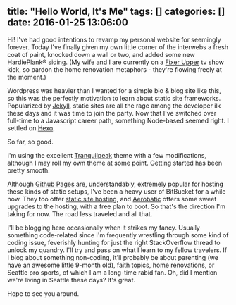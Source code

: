 title: "Hello World, It's Me"
tags: []
categories: []
date: 2016-01-25 13:06:00
---
Hi! I've had good intentions to revamp my personal website for seemingly forever. Today I've finally given my own little corner of the interwebs a fresh coat of paint, knocked down a wall or two, and added some new HardiePlank® siding. (My wife and I are currently on a [Fixer Upper](http://www.hgtv.com/shows/fixer-upper) tv show kick, so pardon the home renovation metaphors - they're flowing freely at the moment.)

Wordpress was heavier than I wanted for a simple bio & blog site like this, so this was the perfectly motivation to learn about static site frameworks. Popularized by [Jekyll](https://jekyllrb.com/), static sites are all the rage among the developer ilk these days and it was time to join the party. Now that I've switched over full-time to a Javascript career path, something Node-based seemed right. I settled on [Hexo](https://hexo.io/).

So far, so good.

I'm using the excellent [Tranquilpeak](https://github.com/LouisBarranqueiro/hexo-theme-tranquilpeak) theme with a few modifications, although I may roll my own theme at some point. Getting started has been pretty smooth.

Although [Github Pages](https://pages.github.com/) are, understandably, extremely popular for hosting these kinds of static setups, I've been a heavy user of BitBucket for a while now. They too offer [static site hosting](https://confluence.atlassian.com/bitbucket/publishing-a-website-on-bitbucket-cloud-221449776.html), and [Aerobatic](https://www.aerobatic.com/) offers some sweet upgrades to the hosting, with a free plan to boot. So that's the direction I'm taking for now. The road less traveled and all that.

I'll be blogging here occasionally when it strikes my fancy. Usually something code-related since I'm frequently wrestling through some kind of coding issue, feverishly hunting for just the right StackOverflow thread to unlock my quandry. I'll try and pass on what I learn to my fellow travelers. If I blog about something non-coding, it'll probably be about parenting (we have an awesome little 9-month old), faith topics, home renovations, or Seattle pro sports, of which I am a long-time rabid fan. Oh, did I mention we're living in Seattle these days? It's great.

Hope to see you around.
